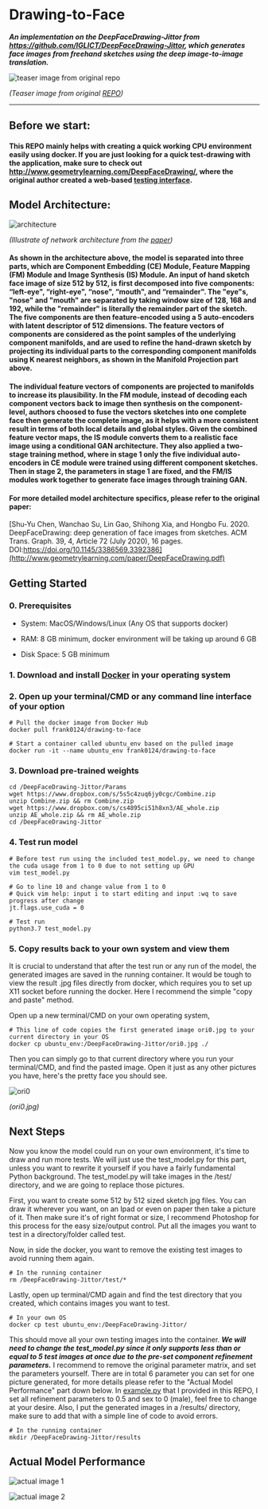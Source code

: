 # Drawing-to-Face

***An implementation on the DeepFaceDrawing-Jittor from https://github.com/IGLICT/DeepFaceDrawing-Jittor, which generates face images from freehand sketches using the deep image-to-image translation.***

![teaser image from original repo](showcase/teaser.jpg)

*(Teaser image from original [REPO](https://github.com/IGLICT/DeepFaceDrawing-Jittor/))*

------

## Before we start:

#### This REPO mainly helps with creating a quick working CPU environment easily using docker. If you are just looking for a quick test-drawing with the application, make sure to check out http://www.geometrylearning.com/DeepFaceDrawing/, where the original author created a web-based [testing interface](http://deepfacedrawing.geometrylearning.com/index_EN_621.html/).


## Model Architecture:

![architecture](showcase/architecture.png)

*(Illustrate of network architecture from the [paper](http://www.geometrylearning.com/paper/DeepFaceDrawing.pdf))*

#### As shown in the architecture above, the model is separated into three parts, which are Component Embedding (CE) Module, Feature Mapping (FM) Module and Image Synthesis (IS) Module. An input of hand sketch face image of size 512 by 512, is first decomposed into five components: “left-eye", “right-eye", “nose", “mouth", and “remainder". The "eye"s, "nose" and "mouth" are separated by taking window size of 128, 168 and 192, while the "remainder" is literally the remainder part of the sketch. The five components are then feature-encoded using a 5 auto-encoders with latent descriptor of 512 dimensions. The feature vectors of components are considered as the point samples of the underlying component manifolds, and are used to refine the hand-drawn sketch by projecting its individual parts to the corresponding component manifolds using K nearest neighbors, as shown in the Manifold Projection part above.

#### The individual feature vectors of components are projected to manifolds to increase its plausibility. In the FM module, instead of decoding each component vectors back to image then synthesis on the component-level, authors choosed to fuse the vectors sketches into one complete face then generate the complete image, as it helps with a more consistent result in terms of both local details and global styles. Given the combined feature vector maps, the IS module converts them to a realistic face image using a conditional GAN architecture. They also applied a two-stage training method, where in stage 1 only the five individual auto-encoders in CE module were trained using different component sketches. Then in stage 2, the parameters in stage 1 are fixed, and the FM/IS modules work together to generate face images through training GAN. 

#### For more detailed model architecture specifics, please refer to the original paper: 
[Shu-Yu Chen, Wanchao Su, Lin Gao, Shihong Xia, and Hongbo Fu. 2020. DeepFaceDrawing: deep generation of face images from sketches. ACM Trans. Graph. 39, 4, Article 72 (July 2020), 16 pages. DOI:https://doi.org/10.1145/3386569.3392386](http://www.geometrylearning.com/paper/DeepFaceDrawing.pdf)


## Getting Started

### 0. Prerequisites

- System: MacOS/Windows/Linux (Any OS that supports docker)

- RAM: 8 GB minimum, docker environment will be taking up around 6 GB

- Disk Space: 5 GB minimum

### 1. Download and install [Docker](https://docs.docker.com/get-docker/) in your operating system

### 2. Open up your terminal/CMD or any command line interface of your option
```
# Pull the docker image from Docker Hub
docker pull frank0124/drawing-to-face

# Start a container called ubuntu_env based on the pulled image
docker run -it --name ubuntu_env frank0124/drawing-to-face
```

### 3. Download pre-trained weights
```
cd /DeepFaceDrawing-Jittor/Params
wget https://www.dropbox.com/s/5s5c4zuq6jy0cgc/Combine.zip
unzip Combine.zip && rm Combine.zip
wget https://www.dropbox.com/s/cs4895ci51h8xn3/AE_whole.zip
unzip AE_whole.zip && rm AE_whole.zip
cd /DeepFaceDrawing-Jittor
```

### 4. Test run model
```
# Before test run using the included test_model.py, we need to change the cuda usage from 1 to 0 due to not setting up GPU
vim test_model.py

# Go to line 10 and change value from 1 to 0 
# Quick vim help: input i to start editing and input :wq to save progress after change
jt.flags.use_cuda = 0

# Test run
python3.7 test_model.py
```

### 5. Copy results back to your own system and view them

It is crucial to understand that after the test run or any run of the model, the generated images are saved in the running container. It would be tough to view the result .jpg files directly from docker, which requires you to set up X11 socket before running the docker. Here I recommend the simple "copy and paste" method.

Open up a new terminal/CMD on your own operating system,
```
# This line of code copies the first generated image ori0.jpg to your current directory in your OS
docker cp ubuntu_env:/DeepFaceDrawing-Jittor/ori0.jpg ./          
```

Then you can simply go to that current directory where you run your terminal/CMD, and find the pasted image. Open it just as any other pictures you have, here's the pretty face you should see.

![ori0](showcase/ori0.jpg)

*(ori0.jpg)*

## Next Steps

Now you know the model could run on your own environment, it's time to draw and run more tests. We will just use the test_model.py for this part, unless you want to rewrite it yourself if you have a fairly fundamental Python background. The test_model.py will take images in the /test/ directory, and we are going to replace those pictures. 

First, you want to create some 512 by 512 sized sketch jpg files. You can draw it wherever you want, on an Ipad or even on paper then take a picture of it. Then make sure it's of right format or size, I recommend Photoshop for this process for the easy size/output control. Put all the images you want to test in a directory/folder called test. 

Now, in side the docker, you want to remove the existing test images to avoid running them again.
```
# In the running container
rm /DeepFaceDrawing-Jittor/test/*
```

Lastly, open up terminal/CMD again and find the test directory that you created, which contains images you want to test.
```
# In your own OS
docker cp test ubuntu_env:/DeepFaceDrawing-Jittor/        
```
This should move all your own testing images into the container. ***We will need to change the test_model.py since it only supports less than or equal to 5 test images at once due to the pre-set component refinement parameters.*** I recommend to remove the original parameter matrix, and set the parameters yourself. There are in total 6 parameter you can set for one picture generated, for more details please refer to the "Actual Model Performance" part down below. In [example.py](example.py) that I provided in this REPO, I set all refinement parameters to 0.5 and sex to 0 (male), feel free to change at your desire. Also, I put the generated images in a /results/ directory, make sure to add that with a simple line of code to avoid errors.
```
# In the running container
mkdir /DeepFaceDrawing-Jittor/results
```

## Actual Model Performance

![actual image 1](showcase/actualcase1.png)

![actual image 2](showcase/actualcase2.jpg)


